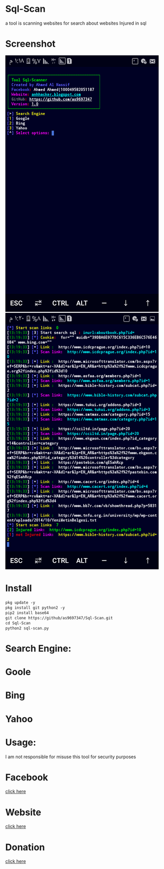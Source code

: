 # Sql-Scan
a tool is scanning websites for search about websites Injured in sql
# Screenshot
<img  src="img/sql.png"/>
<img  src="img/scan.png"/>

# Install
```
pkg update -y
pkg install git python2 -y
pip2 install base64
git clone https://github/as9697347/Sql-Scan.git
cd Sql-Scan
python2 sql-scan.py
```
# Search Engine:
# Goole
# Bing
# Yahoo

# Usage:
I am not responsible for misuse this tool for security purposes

# Facebook
<a href='https://facebook.com/100049582051187'>click here</a>


# Website
<a href='https://anhhacker.blogspot.com/2021/04/sql-scan.html?m=1'>click here</a>


# Donation
<a href='mailto:ahmed.nassif.hacker@gmail.com'>click here</a>
